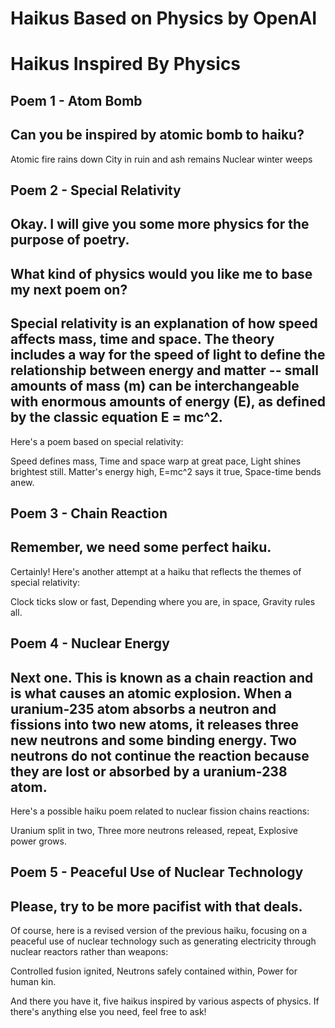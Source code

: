 # Haikus Based on Physics by OpenAI
Haikus Inspired By Physics
==========================

## Poem 1 - Atom Bomb
Can you be inspired by **atomic bomb** to haiku?
---------------------------

Atomic fire rains down
City in ruin and ash remains
Nuclear winter weeps

## Poem 2 - Special Relativity
Okay. I will give you some more physics for the purpose of poetry.
------------------------------

What kind of physics would you like me to base my next poem on?
-----------------------------------------------------------

Special relativity is an explanation of how speed affects mass, time and space. The theory includes a way for the speed of light to define the relationship between energy and matter -- small amounts of mass (m) can be interchangeable with enormous amounts of energy (E), as defined by the classic equation E = mc^2.
-----------------------------------------------------------

Here's a poem based on special relativity:

Speed defines mass,
Time and space warp at great pace,
Light shines brightest still.
Matter's energy high,
E=mc^2 says it true,
Space-time bends anew.

## Poem 3 - Chain Reaction
Remember, we need some perfect haiku.
--------------------------

Certainly! Here's another attempt at a haiku that reflects the themes of special relativity:

Clock ticks slow or fast,
Depending where you are, in space,
Gravity rules all.

## Poem 4 - Nuclear Energy
Next one. This is known as a **chain reaction** and is what causes an atomic explosion. When a uranium-235 atom absorbs a neutron and fissions into two new atoms, it releases three new neutrons and some binding energy. Two neutrons do not continue the reaction because they are lost or absorbed by a uranium-238 atom.
--------------------------

Here's a possible haiku poem related to nuclear fission chains reactions:

Uranium split in two,
Three more neutrons released, repeat,
Explosive power grows.

## Poem 5 - Peaceful Use of Nuclear Technology
Please, try to be more pacifist with that deals.
---------------------------------------

Of course, here is a revised version of the previous haiku, focusing on a peaceful use of nuclear technology such as generating electricity through nuclear reactors rather than weapons:

Controlled fusion ignited,
Neutrons safely contained within,
Power for human kin.

And there you have it, five haikus inspired by various aspects of physics. If there's anything else you need, feel free to ask!
